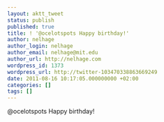 ```yaml
---
layout: aktt_tweet
status: publish
published: true
title: ! '@ocelotspots Happy birthday!'
author: nelhage
author_login: nelhage
author_email: nelhage@mit.edu
author_url: http://nelhage.com
wordpress_id: 1373
wordpress_url: http://twitter-103470338863669249
date: 2011-08-16 10:17:05.000000000 +02:00
categories: []
tags: []
---
```

@ocelotspots Happy birthday!

